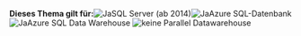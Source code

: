 <Token>**Dieses Thema gilt für:**![Ja](media/yes.png)SQL Server (ab 2014)![Ja](media/yes.png)Azure SQL-Datenbank![Ja](media/yes.png)Azure SQL Data Warehouse ![keine](media/no.png) Parallel Datawarehouse </Token>